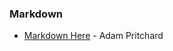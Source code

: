 ### Markdown

* [Markdown Here](https://github.com/adam-p/markdown-here/wiki/Markdown-Cheatsheet) - Adam Pritchard
